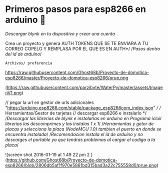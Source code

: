 # Primeros pasos para esp8266 en arduino 🚀

_Descargar blynk en tu dispositivo y crear una cuenta_

Crea un proyecto y genera AUTH TOKENS QUE SE TE ENVIARA A TU CORREO COPELO Y REMPLASA POR EL QUE ES EN AUTH*/
/*Pasos dentro del id de arduino*/
```
Archivos/ preferencia
```


https://raw.githubusercontent.com/Ghost68b/Proyecto-de-domotica-esp8266/master/Proyecto-de-domotica-esp8266/prue.png

(https://raw.githubusercontent.com/parzibyte/WaterPy/master/assets/ImagenV1.png)

// pegar la url en gestor de urls adicionales "https://arduino.esp8266.com/stable/package_esp8266com_index.json" */
/* Herramientas/Gestor de tarjetas // descargar esp8266 e instalarlo   */
/*Descargar las librerias de blynk e instalarlas en arduino en Programa icluir librerias las descomprimes y las instalas 1 x 1*/
/*Herramientas y getor de placas y selecciona la placa  (NodeMCU 1.0) tambien el puerto en donde se encuentra instalada*/
/*Recomendacion instala el id de arduino y no descarges el portable ya que tendras problemas al cargar el codigo a la placa*/

![screen shot 2016-01-19 at 1 49 22 pm 2 ]
(https://github.com/Ghost68b/Proyecto-de-domotica-esp8266/blob/2806db5af1f970e5861bd315bad3a22c755558d0/prue.png)
